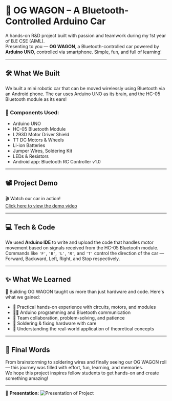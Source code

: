 # 🚗 OG WAGON – A Bluetooth-Controlled Arduino Car

A hands-on R&D project built with passion and teamwork during my 1st year of B.E CSE (AIML).  
Presenting to you — **OG WAGON**, a Bluetooth-controlled car powered by **Arduino UNO**, controlled via smartphone. Simple, fun, and full of learning!

---

## 🛠️ What We Built

We built a mini robotic car that can be moved wirelessly using Bluetooth via an Android phone. The car uses Arduino UNO as its brain, and the HC-05 Bluetooth module as its ears!

### 🔩 Components Used:
- Arduino UNO  
- HC-05 Bluetooth Module  
- L293D Motor Driver Shield  
- TT DC Motors & Wheels  
- Li-ion Batteries  
- Jumper Wires, Soldering Kit  
- LEDs & Resistors  
- Android app: Bluetooth RC Controller v1.0

---

## 📽️ Project Demo

🎬 Watch our car in action!  
[Click here to view the demo video](https://drive.google.com/file/d/1j9LMWE2iTuKjYhuXckYY2R_qwe_8OnrZ/view?usp=sharing)

---

## 💻 Tech & Code

We used **Arduino IDE** to write and upload the code that handles motor movement based on signals received from the HC-05 Bluetooth module. Commands like `'F'`, `'B'`, `'L'`, `'R'`, and `'T'` control the direction of the car — Forward, Backward, Left, Right, and Stop respectively.

---

## ✨ What We Learned

🧠 Building OG WAGON taught us more than just hardware and code. Here's what we gained:

- 🔧 Practical hands-on experience with circuits, motors, and modules  
- 🧑‍💻 Arduino programming and Bluetooth communication  
- 🤝 Team collaboration, problem-solving, and patience  
- 🔌 Soldering & fixing hardware with care  
- 🧠 Understanding the real-world application of theoretical concepts

---


## 🏁 Final Words

From brainstorming to soldering wires and finally seeing our OG WAGON roll — this journey was filled with effort, fun, learning, and memories.  
We hope this project inspires fellow students to get hands-on and create something amazing!

---

🔗 **Presentation:** 
![Presentation of Project](https://docs.google.com/presentation/d/1yO3c9xrBlB_pw-kfboFvNL3jDzxZ1VVe/edit?usp=sharing&ouid=102919266960781589457&rtpof=true&sd=true)  

